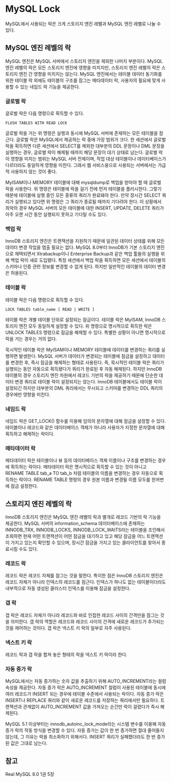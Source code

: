 # MySQL Lock
MySQL에서 사용되는 락은 크게 스토리지 엔진 레벨과 MySQL 엔진 레벨로 나눌 수 있다. 

## MySQL 엔진 레벨의 락
MySQL 엔진은 MySQL 서버에서 스토리지 엔진을 제외한 나머지 부분이다. MySQL 엔진 레벨의 락은 모든 스토리지 엔진에 영향을 미치지만, 스토리지 엔진 레벨의 락은 스토리지 엔진 간 영향을 미치지는 않는다. MySQL 엔진에서는 테이블 데이터 동기화를 위한 테이블 락 외에도 테이블의 구조를 잠그는 메타데이터 락, 사용자의 필요에 맞게 사용할 수 있는 네임드 락 기능을 제공한다.

### 글로벌 락
글로벌 락은 다음 명령으로 획득할 수 있다.
```mysql
FLUSH TABLES WITH READ LOCK 
```
글로벌 락을 거는 위 명령은 실행과 동시에 MySQL 서버에 존재하는 모든 테이블을 잠근다. 글로벌 락은 MySQL에서 제공하는 락 중에 가장 범위가 크다. 한 세션에서 글로벌 락을 획득하면 다른 세션에서 SELECT를 제외한 대부분의 DDL 문장이나 DML 문장을 실행하는 경우, 글로벌 락이 해제될 때까지 해당 문장이 대기 상태로 남는다. 글로벌 락이 영향을 미치는 범위는 MySQL 서버 전체이며, 작업 대상 테이블이나 데이터베이스가 다르더라도 동일하게 영향을 미친다. 그래서 웹 서비스용으로 사용되는 서버에서는 가급적 사용하지 않는 것이 좋다.  

MyISAM이나 MEMORY 테이블에 대해 mysqldump로 백업을 받아야 할 때 글로벌 락을 사용한다. 위 명령은 테이블에 락을 걸기 전에 먼저 테이블을 플러시한다. 그렇기 때문에 테이블에 실행 중인 모든 종류의 쿼리가 완료돼야 한다. 만약 장시간 SELECT 쿼리가 실행되고 있다면 위 명령은 그 쿼리가 종료될 때까지 기다려야 한다. 이 상황에서 최악의 경우 MySQL 서버의 모든 테이블에 대한 INSERT, UPDATE, DELETE 쿼리가 아주 오랜 시간 동안 실행되지 못하고 기다릴 수도 있다.  

### 백업 락
InnoDB 스토리지 엔진은 트랜잭션을 지원하기 때문에 일관된 데이터 상태를 위해 모든 데이터 변경 작업을 멈출 필요는 없다. MySQL 8.0부터 InnoDB가 기본 스토리지 엔진으로 채택되면서 Xtrabackup이나 Enterprise Backup과 같은 백업 툴들의 실행을 위해 백업 락이 새로 도입됐다. 특정 세션에서 백업 락을 획득하면 모든 세션에서 테이블의 스키마나 인증 관련 정보를 변경할 수 없게 된다. 하지만 일반적인 테이블의 데이터 변경은 허용된다.

### 테이블 락
테이블 락은 다음 명령으로 획득할 수 있다.
```mysql
LOCK TABLES table_name [ READ | WRITE ]
```
테이블 락은 개별 테이블 단위로 설정되는 잠금이다. 테이블 락은 MyISAM, InnoDB 스토리지 엔진 모두 동일하게 설정할 수 있다. 위 명령으로 명시적으로 획득한 락은 UNLOCK TABLES 명령으로 잠금을 해제할 수 있다. 특별한 상황이 아니면 명시적으로 락을 거는 경우는 거의 없다.  

묵시적인 테이블 락은 MyISAM이나 MEMORY 테이블에 데이터를 변경하는 쿼리를 실행하면 발생한다. MySQL 서버가 데이터가 변경되는 테이블에 잠금을 설정하고 데이터를 변경한 후, 즉시 잠금을 해제하는 형태로 사용된다. 즉, 묵시적인 테이블 락은 쿼리가 실행되는 동안 자동으로 획득됐다가 쿼리가 완료된 후 자동 해제된다. 하지만 InnoDB 테이블의 경우 스토리지 엔진 차원에서 레코드 기반의 락을 제공하기 때문에 단순한 데이터 변경 쿼리로 테이블 락이 설정되지는 않는다. InnoDB 테이블에서도 테이블 락이 설정되긴 하지만 대부분의 DML 쿼리에서는 무시되고 스키마를 변경하는 DDL 쿼리의 경우에만 영향을 미친다.  

### 네임드 락
네임드 락은 GET_LOCK() 함수를 이용해 임의의 문자열에 대해 잠금을 설정할 수 있다. 테이블이나 레코드와 같은 데이터베이스 객체가 아니라 사용자가 지정한 문자열에 대해 획득하고 해제하는 락이다.  

### 메타데이터 락
메타데이터 락은 테이블이나 뷰 등의 데이터베이스 객체 이름이나 구조를 변경하는 경우에 획득하는 락이다. 메타데이터 락은 명시적으로 획득할 수 있는 것이 아니고 RENAME TABLE tab_a TO tab_b 처럼 테이블의 이름을 변경하는 경우 자동으로 획득하는 락이다. RENAME TABLE 명령의 경우 원본 이름과 변경될 이름 모두를 한꺼번에 잠금 설정한다. 

## 스토리지 엔진 레벨의 락
InnoDB 스토리지 엔진은 MySQL 엔진 레벨의 락과 별개로 레코드 기반의 락 기능을 제공한다. MySQL 서버의 information_schema 데이터베이스에 존재하는 INNODB_TRX, INNODB_LOCKS, INNODB_LOCK_WAITS라는 테이블을 조인해서 조회하면 현재 어떤 트랜잭션이 어떤 잠금을 대기하고 있고 해당 잠금을 어느 트랜잭션이 가지고 있는지 확인할 수 있으며, 장시간 잠금을 가지고 있는 클라이언트를 찾아서 종료시킬 수도 있다.

### 레코드 락
레코드 락은 레코드 자체를 잠그는 것을 말한다. 특이한 점은 InnoDB 스토리지 엔진은 레코드 자체가 아니라 인덱스의 레코드를 잠근다. 인덱스가 하나도 없는 테이블이더라도 내부적으로 자동 생성된 클러스터 인덱스를 이용해 잠금을 설정한다. 

### 갭 락
갭 락은 레코드 자체가 아니라 레코드와 바로 인접한 레코드 사이의 간격만을 잠그는 것을 의미한다. 갭 락의 역할은 레코드와 레코드 사이의 간격에 새로운 레코드가 추가되는 것을 제어하는 것이다. 갭 락은 넥스트 키 락의 일부로 자주 사용된다.

### 넥스트 키 락
레코드 락과 갭 락을 합쳐 놓은 형태의 락을 넥스트 키 락이라 한다. 

### 자동 증가 락
MySQL에서는 자동 증가하는 숫자 값을 추출하기 위해 AUTO_INCREMENT라는 컬럼 속성을 제공한다. 자동 증가 락은 AUTO_INCREMENT 컬럼이 사용된 테이블에 동시에 여러 레코드가 INSERT 되는 경우에 테이블 수준에서 사용되는 락이다. 자동 증가 락은 INSERT나 REPLACE 쿼리와 같이 새로운 레코드를 저장하는 쿼리에서만 필요하다. 트랜잭션과 관계없이 AUTO_INCREMENT 값을 가져오는 순간만 락이 걸렸다가 즉시 해제된다.  

MySQL 5.1 이상부터는 innodb_autoinc_lock_mode라는 시스템 변수를 이용해 자동 증가 락의 작동 방식을 변경할 수 있다. 자동 증가는 값이 한 번 증가하면 절대 줄어들지 않는데, 그 이유는 락을 최소화하기 위해서다. INSERT 쿼리가 실패했더라도 한 번 증가된 값은 그대로 남는다.

## 참고
Real MySQL 8.0 1권 5장